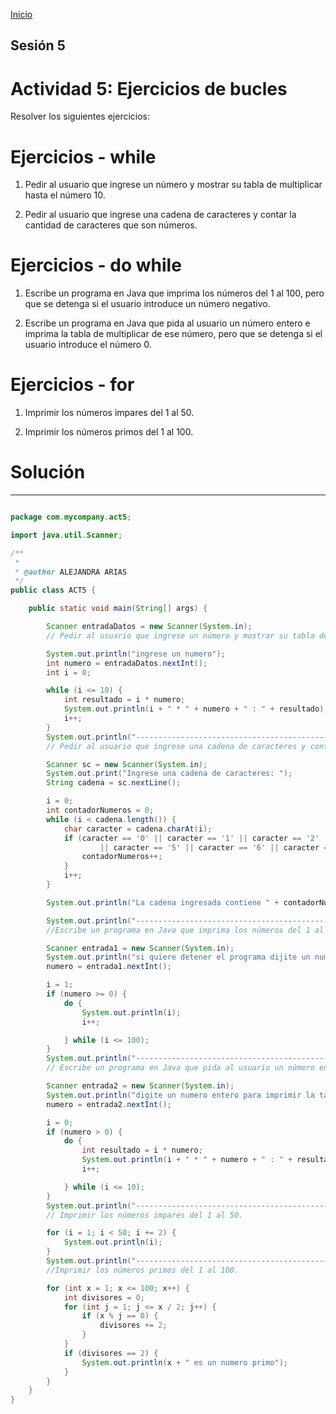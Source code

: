 <!-- No borrar o modificar -->
[Inicio](./index.md)

## Sesión 5 


<!-- Su documentación aquí -->

# Actividad 5: Ejercicios de bucles

 Resolver los siguientes ejercicios:

# Ejercicios - while

1. Pedir al usuario que ingrese un número y mostrar su tabla de multiplicar hasta el número 10.
   
2. Pedir al usuario que ingrese una cadena de caracteres y contar la cantidad de caracteres que son números.
   
# Ejercicios - do while

1. Escribe un programa en Java que imprima los números del 1 al 100, pero que se detenga si el usuario introduce un número negativo.
   
2. Escribe un programa en Java que pida al usuario un número entero e imprima la tabla de multiplicar de ese número, pero que se detenga si el usuario introduce el número 0.
   
# Ejercicios - for

1. Imprimir los números impares del 1 al 50.
   
2. Imprimir los números primos del 1 al 100.
   
# Solución
_______________

```java

package com.mycompany.act5;

import java.util.Scanner;

/**
 *
 * @author ALEJANDRA ARIAS
 */
public class ACT5 {

    public static void main(String[] args) {

        Scanner entradaDatos = new Scanner(System.in);
        // Pedir al usuario que ingrese un número y mostrar su tabla de multiplicar hasta el número 10.

        System.out.println("ingrese un numero");
        int numero = entradaDatos.nextInt();
        int i = 0;

        while (i <= 10) {
            int resultado = i * numero;
            System.out.println(i + " * " + numero + " : " + resultado);
            i++;
        }
        System.out.println("-----------------------------------------------------------------");
        // Pedir al usuario que ingrese una cadena de caracteres y contar la cantidad de caracteres que son números.

        Scanner sc = new Scanner(System.in);
        System.out.print("Ingrese una cadena de caracteres: ");
        String cadena = sc.nextLine();

        i = 0;
        int contadorNumeros = 0;
        while (i < cadena.length()) {
            char caracter = cadena.charAt(i);
            if (caracter == '0' || caracter == '1' || caracter == '2' || caracter == '3' || caracter == '4'
                    || caracter == '5' || caracter == '6' || caracter == '7' || caracter == '8' || caracter == '9') {
                contadorNumeros++;
            }
            i++;
        }

        System.out.println("La cadena ingresada contiene " + contadorNumeros + "Numeros.");

        System.out.println("-----------------------------------------------------------------");
        //Escribe un programa en Java que imprima los números del 1 al 100, pero que se detenga si el usuario introduce un número negativo.

        Scanner entrada1 = new Scanner(System.in);
        System.out.println("si quiere detener el programa dijite un numero negativo");
        numero = entrada1.nextInt();

        i = 1;
        if (numero >= 0) {
            do {
                System.out.println(i);
                i++;

            } while (i <= 100);
        }
        System.out.println("-----------------------------------------------------------------");
        // Escribe un programa en Java que pida al usuario un número entero e imprima la tabla de multiplicar de ese número, pero que se detenga si el usuario introduce el número 0.

        Scanner entrada2 = new Scanner(System.in);
        System.out.println("digite un numero entero para imprimir la tabla de multiplicar o 0 para detener");
        numero = entrada2.nextInt();

        i = 0;
        if (numero > 0) {
            do {
                int resultado = i * numero;
                System.out.println(i + " * " + numero + " : " + resultado);
                i++;

            } while (i <= 10);
        }
        System.out.println("-----------------------------------------------------------------");
        // Imprimir los números impares del 1 al 50.

        for (i = 1; i < 50; i += 2) {
            System.out.println(i);
        }
        System.out.println("-----------------------------------------------------------------");
        //Imprimir los números primos del 1 al 100.

        for (int x = 1; x <= 100; x++) {
            int divisores = 0;
            for (int j = 1; j <= x / 2; j++) {
                if (x % j == 0) {
                    divisores += 2;
                }
            }
            if (divisores == 2) {
                System.out.println(x + " es un numero primo");
            }
        }
    }
}

```